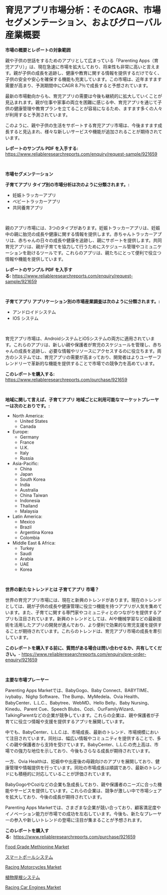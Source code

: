 <p><h1>育児アプリ市場分析：そのCAGR、市場セグメンテーション、およびグローバル産業概要</h1></p><p><strong>市場の概要とレポートの対象範囲</strong></p>
<p><p>親や子供の世話をするためのアプリとして広まっている「Parenting Apps（育児アプリ）」は、現在急速に市場を拡大しており、将来性も非常に高いと言えます。親が子供の成長を追跡し、健康や教育に関する情報を提供するだけでなく、子供の安全や安心を確保する機能も充実しています。この市場は、近年ますます需要が高まり、予測期間中にCAGR 8.7％で成長すると予想されています。</p><p>最新の市場動向からも、育児アプリの需要は今後も継続的に拡大していくことが見込まれます。親が仕事や家事の両立を困難に感じる中、育児アプリを通じて子供の健康管理や教育プランを立てることが容易になるため、ますます多くの人々が利用すると予測されています。</p><p>このように、親や子供の生活をサポートする育児アプリ市場は、今後ますます成長すると見込まれ、様々な新しいサービスや機能が追加されることが期待されています。</p></p>
<p><strong>レポートのサンプル PDF を入手する:</strong> <a href="https://www.reliableresearchreports.com/enquiry/request-sample/921659">https://www.reliableresearchreports.com/enquiry/request-sample/921659</a></p>
<p>&nbsp;</p>
<p><strong>市場セグメンテーション</strong></p>
<p><strong>子育てアプリ タイプ別の市場分析は次のように分類されます。:</strong></p>
<p><ul><li>妊娠トラッカーアプリ</li><li>ベビートラッカーアプリ</li><li>共同養育アプリ</li></ul></p>
<p>&nbsp;</p>
<p><p>親のアプリ市場には、3つのタイプがあります。妊娠トラッカーアプリは、妊娠中の親に胎児の成長や健康に関する情報を提供します。赤ちゃんトラッカーアプリは、赤ちゃんの日々の成長や健康を追跡し、親にサポートを提供します。共同育児アプリは、親が子育てを協力して行うためにスケジュール管理やコミュニケーションを助けるツールです。これらのアプリは、親たちにとって便利で役立つ情報や機能を提供しています。</p></p>
<p><strong>レポートのサンプル PDF を入手する:</strong>&nbsp;<a href="https://www.reliableresearchreports.com/enquiry/request-sample/921659">https://www.reliableresearchreports.com/enquiry/request-sample/921659</a></p>
<p>&nbsp;</p>
<p><strong> 子育てアプリ アプリケーション別の市場産業調査は次のように分類されます。:</strong></p>
<p><ul><li>アンドロイドシステム</li><li>IOS システム</li></ul></p>
<p>&nbsp;</p>
<p><p>育児アプリ市場は、AndroidシステムとiOSシステムの両方に適用されています。これらのアプリは、新しい親や保護者が育児のスケジュールを管理し、赤ちゃんの成長を追跡し、必要な情報やリソースにアクセスするのに役立ちます。両方のシステムでは、育児アプリの需要が高まっており、開発者はよりユーザーフレンドリーで革新的な機能を提供することで市場での競争力を高めています。</p></p>
<p><strong>このレポートを購入する:</strong>&nbsp; <a href="https://www.reliableresearchreports.com/purchase/921659">https://www.reliableresearchreports.com/purchase/921659</a></p>
<p>&nbsp;</p>
<p><strong>地域に関して言えば、子育てアプリ 地域ごとに利用可能なマーケットプレーヤーは次のとおりです。:</strong></p>
<p><ul>
    <li>
        North America:
        <ul>
            <li>United States</li>
            <li>Canada</li>
        </ul>
    </li>
    <li>
        Europe:
        <ul>
            <li>Germany</li>
            <li>France</li>
            <li>U.K.</li>
            <li>Italy</li>
            <li>Russia</li>
        </ul>
    </li>
    <li>
        Asia-Pacific:
        <ul>
            <li>China</li>
            <li>Japan</li>
            <li>South Korea</li>
            <li>India</li>
            <li>Australia</li>
            <li>China Taiwan</li>
            <li>Indonesia</li>
            <li>Thailand</li>
            <li>Malaysia</li>
        </ul>
    </li>
    <li>
        Latin America:
        <ul>
            <li>Mexico</li>
            <li>Brazil</li>
            <li>Argentina Korea</li>
            <li>Colombia</li>
        </ul>
    </li>
    <li>
        Middle East & Africa:
        <ul>
            <li>Turkey</li>
            <li>Saudi</li>
            <li>Arabia</li>
            <li>UAE</li>
            <li>Korea</li>
        </ul>
    </li>
    </ul></p>
<p>&nbsp;</p>
<p><strong>世界の新たなトレンドとは 子育てアプリ 市場？</strong></p>
<p><p>世界の育児アプリ市場には、現在と新興のトレンドがあります。現在のトレンドとしては、親が子供の成長や健康管理に役立つ機能を持つアプリが人気を集めています。また、子育てに関する専門家やコミュニティとのつながりを提供するアプリも注目されています。新興のトレンドとしては、AIや機械学習などの最新技術を活用したアプリの開発が進んでおり、より便利で効果的な育児支援を提供することが期待されています。これらのトレンドは、育児アプリ市場の成長を牽引しています。</p></p>
<p><strong>このレポートを購入する前に、質問がある場合は問い合わせるか、共有してください。</strong>- <a href="https://www.reliableresearchreports.com/enquiry/pre-order-enquiry/921659">https://www.reliableresearchreports.com/enquiry/pre-order-enquiry/921659</a></p>
<p>&nbsp;</p>
<p><strong>主要な市場プレーヤー</strong></p>
<p><p>Parenting Apps Marketでは、BabyGogo、Baby Connect、BABYTIME、ivybaby、Nighp Software、The Bump、MyMedela、Ovia Health、BabyCenter、L.L.C.、Babytree、WebMD、Hello Belly、Baby Nursing、Kinedu、Parent Cue、Speech Blubs、Cozi、OurFamilyWizard、TalkingParentなどの企業が競争しています。これらの企業は、親や保護者が子育てに役立つ情報や支援を提供するアプリを展開しています。</p><p>中でも、BabyCenter、L.L.C.は、市場成長、最新のトレンド、市場規模において注目されています。同社は、幅広い情報やコミュニティを提供することで、多くの親や保護者から支持を受けています。BabyCenter、L.L.C.の売上高は、市場での強力な地位を示しており、今後もさらなる成長が期待されています。</p><p>一方、Ovia Healthは、妊娠中や出産後の母親向けのアプリを展開しており、健康管理や情報提供を行っています。同社の市場成長は順調であり、最新のトレンドにも積極的に対応していることが評価されています。</p><p>BabyGogoやCoziなどの企業も急成長しており、親や保護者のニーズに合った機能やサービスを提供しています。これらの企業は、競争が激しい中で市場シェアを拡大しており、今後の成長が期待されています。</p><p>Parenting Apps Marketでは、さまざまな企業が競い合っており、顧客満足度やイノベーション能力が市場での成功を左右しています。今後も、新たなプレーヤーの参入や新しいトレンドの登場に注目が集まることが予想されます。</p></p>
<p><strong>このレポートを購入する:</strong>&nbsp;&nbsp;<a href="https://www.reliableresearchreports.com/purchase/921659">https://www.reliableresearchreports.com/purchase/921659</a></p>
<p><p><a href="https://github.com/ChiragRP21/Market-Research-Report-List-3/blob/main/food-grade-methionine-market.md">Food Grade Methionine Market</a></p><p><a href="https://github.com/lababdou/Market-Research-Report-List-2/blob/main/5938641182268.md">スマートポールシステム</a></p><p><a href="https://issuu.com/reportprime-2/docs/racing-motorcycles-market-size-2030.pptx">Racing Motorcycles Market</a></p><p><a href="https://github.com/mohamedbakry57/Market-Research-Report-List-2/blob/main/9235296182267.md">植物屋根システム</a></p><p><a href="https://issuu.com/reportprime-2/docs/racing-car-engines-market-size-2030.pptx">Racing Car Engines Market</a></p></p>